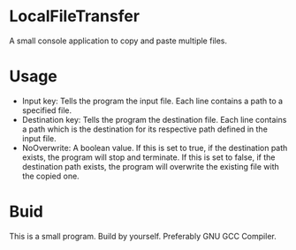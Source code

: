 # LocalFileTransfer
A small console application to copy and paste multiple files.

# Usage
- Input key: Tells the program the input file. Each line contains a path to a specified file.
- Destination key: Tells the program the destination file. Each line contains a path which is the destination for its respective path defined in the input file.
- NoOverwrite: A boolean value. If this is set to true, if the destination path exists, the program will stop and terminate. If this is set to false, if the destination path exists, the program will overwrite the existing file with the copied one.

# Buid
This is a small program. Build by yourself. Preferably GNU GCC Compiler.
